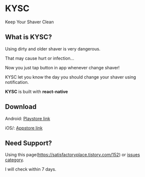 # KYSC
Keep Your Shaver Clean

## What is KYSC?
Using dirty and older shaver is very dangerous.

That may cause hurt or infection...

Now you just tap button in app whenever change shaver!

KYSC let you know the day you should change your shaver using notification.

**KYSC** is built with **react-native**

## Download
Android: [Playstore link](https://play.google.com/store/apps/details?id=com.skcn)

iOS/: [Appstore link](https://apps.apple.com/us/app/id1532876290)

## Need Support?
Using this page(<https://satisfactoryplace.tistory.com/152>) or [issues category](https://github.com/NamGungGeon/KYSC/issues).

I will check within 7 days.
